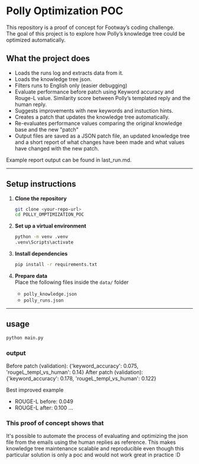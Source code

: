 # Polly Optimization POC

This repository is a proof of concept for Footway’s coding challenge.  
The goal of this project is to explore how Polly’s knowledge tree could be optimized automatically.

## What the project does

- Loads the runs log and extracts data from it.
- Loads the knowledge tree json.
- Filters runs to English only (easier debugging)
- Evaluate performance before patch using Keyword accuracy and Rouge-L value. Similarity score between Polly’s templated reply and the human reply.
- Suggests improvements with new keywords and instuction hints.
- Creates a patch that updates the knowledge tree automatically.
- Re-evaluates performance values comparing the original knowledge base and the new "patch"
- Output files are saved as a JSON patch file, an updated knowledge tree and a short report of what changes have been made and what values have changed with the new patch.

Example report output can be found in last_run.md.

---

## Setup instructions

1. **Clone the repository**
   ```bash
   git clone <your-repo-url>
   cd POLLY_OMPTIMIZATION_POC
   ```

2. **Set up a virtual environment**
   ```bash
   python -m venv .venv
   .venv\Scripts\activate
   ```

3. **Install dependencies**
   ```bash
   pip install -r requirements.txt
   ```

4. **Prepare data**  
   Place the following files inside the `data/` folder
   - `polly_knowledge.json`
   - `polly_runs.json`
---

## usage

```bash
python main.py
```

### output
Before patch (validation): {'keyword_accuracy': 0.075, 'rougeL_templ_vs_human': 0.14}
After patch (validation): {'keyword_accuracy': 0.178, 'rougeL_templ_vs_human': 0.122}

Best improved example

- ROUGE-L before: 0.049
- ROUGE-L after: 0.100
...

### This proof of concept shows that
It's possible to automate the process of evaluating and optimizing the json file
from the emails using the human replies as reference. 
This makes knowledge tree maintenance scalable and reproducible even though this particular solution is only a poc and would not work great in practice :D

